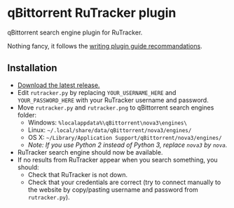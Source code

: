 qBittorrent RuTracker plugin
===============================

qBittorrent search engine plugin for RuTracker.

Nothing fancy, it follows the [writing plugin guide recommandations](https://github.com/qbittorrent/qBittorrent/wiki/How-to-write-a-search-plugin).

Installation
------------
* [Download the latest release.](https://github.com/Skymirrh/qBittorrent-rutracker-plugin/releases/latest)
* Edit `rutracker.py` by replacing `YOUR_USERNAME_HERE` and `YOUR_PASSWORD_HERE` with your RuTracker username and password.
* Move `rutracker.py` and `rutracker.png` to qBittorrent search engines folder:
  * Windows: `%localappdata%\qBittorrent\nova3\engines\`
  * Linux: `~/.local/share/data/qBittorrent/nova3/engines/`
  * OS X: `~/Library/Application Support/qBittorrent/nova3/engines/`
  * *Note: If you use Python 2 instead of Python 3, replace `nova3` by `nova`.*
* RuTracker search engine should now be available.
* If no results from RuTracker appear when you search something, you should:
	* Check that RuTracker is not down.
  * Check that your credentials are correct (try to connect manually to the website by copy/pasting username and password from `rutracker.py`).